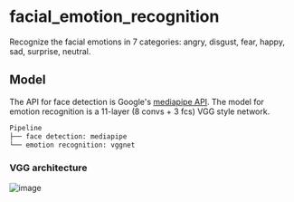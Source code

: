 # facial_emotion_recognition
Recognize the facial emotions in 7 categories: angry, disgust, fear, happy, sad, surprise, neutral.

## Model
The API for face detection is Google's [mediapipe API](https://github.com/google/mediapipe). The model for emotion recognition is a 11-layer (8 convs + 3 fcs) VGG style network.

```bash
Pipeline
├── face detection: mediapipe
└── emotion recognition: vggnet
```
### VGG architecture
![image](https://user-images.githubusercontent.com/62132206/122204954-004bf800-cea0-11eb-981b-c7b1cbb935fc.png)
